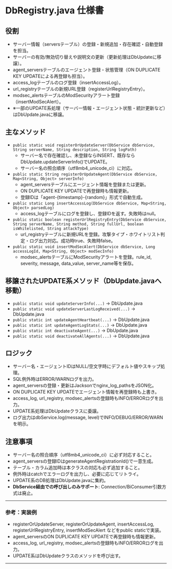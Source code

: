 # DbRegistry.java 仕様書

## 役割
- サーバー情報（serversテーブル）の登録・新規追加・存在確認・自動登録を担当。
- サーバーの有効/無効切り替えや説明文の更新（更新処理はDbUpdateに移譲）。
- agent_serversテーブルのエージェント登録・状態管理（ON DUPLICATE KEY UPDATEによる再登録も担当）。
- access_logテーブルのログ登録（insertAccessLog）。
- url_registryテーブルの新規URL登録（registerUrlRegistryEntry）。
- modsec_alertsテーブルのModSecurityアラート登録（insertModSecAlert）。
- ※一部のUPDATE系処理（サーバー情報・エージェント状態・統計更新など）はDbUpdate.javaに移譲。

## 主なメソッド
- `public static void registerOrUpdateServer(DbService dbService, String serverName, String description, String logPath)`
  - サーバー名で存在確認し、未登録ならINSERT、既存ならDbUpdate.updateServerInfo()でUPDATE。
  - サーバー名の照合順序（utf8mb4_unicode_ci）に対応。
- `public static String registerOrUpdateAgent(DbService dbService, Map<String, Object> serverInfo)`
  - agent_serversテーブルにエージェント情報を登録または更新。
  - ON DUPLICATE KEY UPDATEで再登録時も情報更新。
  - 登録IDは「agent-{timestamp}-{random}」形式で自動生成。
- `public static Long insertAccessLog(DbService dbService, Map<String, Object> parsedLog)`
  - access_logテーブルにログを登録し、登録IDを返す。失敗時はnull。
- `public static boolean registerUrlRegistryEntry(DbService dbService, String serverName, String method, String fullUrl, boolean isWhitelisted, String attackType)`
  - url_registryテーブルに新規URLを登録。攻撃タイプ・ホワイトリスト判定・ログ出力対応。成功時true、失敗時false。
- `public static void insertModSecAlert(DbService dbService, Long accessLogId, Map<String, Object> modSecInfo)`
  - modsec_alertsテーブルにModSecurityアラートを登録。rule_id, severity, message, data_value, server_name等を保存。

## 移譲されたUPDATE系メソッド（DbUpdate.javaへ移動）
- `public static void updateServerInfo(...)` → DbUpdate.java
- `public static void updateServerLastLogReceived(...)` → DbUpdate.java
- `public static int updateAgentHeartbeat(...)` → DbUpdate.java
- `public static int updateAgentLogStats(...)` → DbUpdate.java
- `public static int deactivateAgent(...)` → DbUpdate.java
- `public static void deactivateAllAgents(...)` → DbUpdate.java

## ロジック
- サーバー名・エージェントIDはNULL/空文字時にデフォルト値やスキップ処理。
- SQL例外時はERROR/WARNログを出力。
- agent_serversの登録・更新はJacksonでnginx_log_pathsをJSON化。
- ON DUPLICATE KEY UPDATEでエージェント情報を再登録時も上書き。
- access_log, url_registry, modsec_alertsの登録時もINFO/ERRORログを出力。
- UPDATE系処理はDbUpdateクラスに委譲。
- ログ出力はdbService.log(message, level)でINFO/DEBUG/ERROR/WARNを明示。

## 注意事項
- サーバー名の照合順序（utf8mb4_unicode_ci）に必ず対応すること。
- agent_serversの登録IDはgenerateAgentRegistrationId()で一意生成。
- テーブル・カラム追加時は本クラスの対応も必ず追加すること。
- 例外時はcatchでエラーログを出力し、必要に応じてリトライ。
- UPDATE系のDB処理はDbUpdate.javaに集約。
- **DbService経由での呼び出しのみサポート**: Connection/BiConsumer引数方式は廃止。

---

### 参考：実装例
- registerOrUpdateServer, registerOrUpdateAgent, insertAccessLog, registerUrlRegistryEntry, insertModSecAlert などをpublic staticで実装。
- agent_serversのON DUPLICATE KEY UPDATEで再登録時も情報更新。
- access_log, url_registry, modsec_alertsの登録時もINFO/ERRORログを出力。
- UPDATE系はDbUpdateクラスのメソッドを呼び出す。

---
